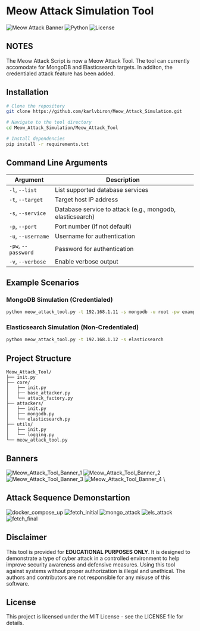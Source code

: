 # Meow Attack Simulation Tool

![Meow Attack Banner](https://img.shields.io/badge/Security-Meow%20Attack%20Simulation-red)
![Python](https://img.shields.io/badge/Python-3.6%2B-blue)
![License](https://img.shields.io/badge/License-MIT-green)

## NOTES

The Meow Attack Script is now a Meow Attack Tool. The tool can currently accomodate for MongoDB and Elasticsearch targets. In additon, the credentialed attack feature has been added.

## Installation

```bash
# Clone the repository
git clone https://github.com/karlvbiron/Meow_Attack_Simulation.git

# Navigate to the tool directory
cd Meow_Attack_Simulation/Meow_Attack_Tool

# Install dependencies
pip install -r requirements.txt
```

## Command Line Arguments

| Argument | Description |
|----------|-------------|
| `-l`, `--list` | List supported database services |
| `-t`, `--target` | Target host IP address |
| `-s`, `--service` | Database service to attack (e.g., mongodb, elasticsearch) |
| `-p`, `--port` | Port number (if not default) |
| `-u`, `--username` | Username for authentication |
| `-pw`, `--password` | Password for authentication |
| `-v`, `--verbose` | Enable verbose output |

## Example Scenarios

### MongoDB Simulation (Credentialed)

```bash
python meow_attack_tool.py -t 192.168.1.11 -s mongodb -u root -pw example
```

### Elasticsearch Simulation (Non-Credentialed)

```bash
python meow_attack_tool.py -t 192.168.1.12 -s elasticsearch
```

## Project Structure

```
Meow_Attack_Tool/
├── init.py
├── core/
│   ├── init.py
│   ├── base_attacker.py
│   └── attack_factory.py
├── attackers/
│   ├── init.py
│   ├── mongodb.py
│   └── elasticsearch.py
├── utils/
│   ├── init.py
│   └── logging.py
└── meow_attack_tool.py
```

## Banners 

![Meow_Attack_Tool_Banner_1](assets/Meow_Attack_Tool_Banner_1.png) 
![Meow_Attack_Tool_Banner_2](assets/Meow_Attack_Tool_Banner_2.png) \
![Meow_Attack_Tool_Banner_3](assets/Meow_Attack_Tool_Banner_3.png)
![Meow_Attack_Tool_Banner_4](assets/Meow_Attack_Tool_Banner_4.png) \

## Attack Sequence Demonstartion

![docker_compose_up](assets/docker_compose_up.png)
![fetch_initial](assets/fetch_initial.png)
![mongo_attack](assets/mongo_attack.png)
![els_attack](assets/els_attack.png)
![fetch_final](assets/fetch_final.png)

## Disclaimer

This tool is provided for **EDUCATIONAL PURPOSES ONLY**. It is designed to demonstrate a type of cyber attack in a controlled environment to help improve security awareness and defensive measures. Using this tool against systems without proper authorization is illegal and unethical. The authors and contributors are not responsible for any misuse of this software.

## License

This project is licensed under the MIT License - see the LICENSE file for details.
